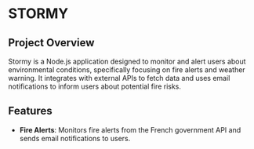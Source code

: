 # STORMY

## Project Overview

Stormy is a Node.js application designed to monitor and alert users about environmental conditions, specifically focusing on fire alerts and weather warning. It integrates with external APIs to fetch data and uses email notifications to inform users about potential fire risks.

## Features

- **Fire Alerts**: Monitors fire alerts from the French government API and sends email notifications to users.
